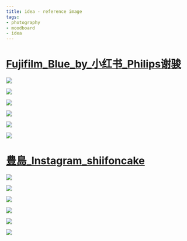 ```yaml
---
title: idea - reference image
tags:
- photography
- moodboard
- idea
---
```


# [Fujifilm_Blue_by_小红书_Philips谢骏](Photography/Aesthetic/Landscape/Sea/Fujifilm_Blue_by_小红书_Philips谢骏.md)

![](Photography/Aesthetic/Landscape/Sea/attachments/Pasted%20image%2020230420014349.png)


![](Photography/Aesthetic/Landscape/Sea/attachments/Pasted%20image%2020230420014354.png)


![](Photography/Aesthetic/Landscape/Sea/attachments/Pasted%20image%2020230420014401.png)


![](Photography/Aesthetic/Landscape/Sea/attachments/Pasted%20image%2020230420014613.png)


![](Photography/Aesthetic/Landscape/Sea/attachments/Pasted%20image%2020230420014622.png)


![](Photography/Aesthetic/Landscape/Sea/attachments/Pasted%20image%2020230420014634.png)

# [豊島_Instagram_shiifoncake](Photography/Aesthetic/Landscape/Sea/豊島_Instagram_shiifoncake.md)

![](Photography/MoodBoard/Sea_20230428/attachments/shiifoncake_338949220_771246770941652_287141902256013940_n.jpg)

![](Photography/MoodBoard/Sea_20230428/attachments/shiifoncake_339164445_155642070453847_6842139942547564019_n%20(1).jpg)

![](Photography/MoodBoard/Sea_20230428/attachments/shiifoncake_339164445_155642070453847_6842139942547564019_n.jpg)

![](Photography/MoodBoard/Sea_20230428/attachments/shiifoncake_338803198_1141886276488589_5464974698780309052_n%20(1).jpg)

![](Photography/MoodBoard/Sea_20230428/attachments/shiifoncake_338803198_1141886276488589_5464974698780309052_n.jpg)

![](Photography/MoodBoard/Sea_20230428/attachments/shiifoncake_338758486_601356648715316_3737336679741136784_n.jpg)


